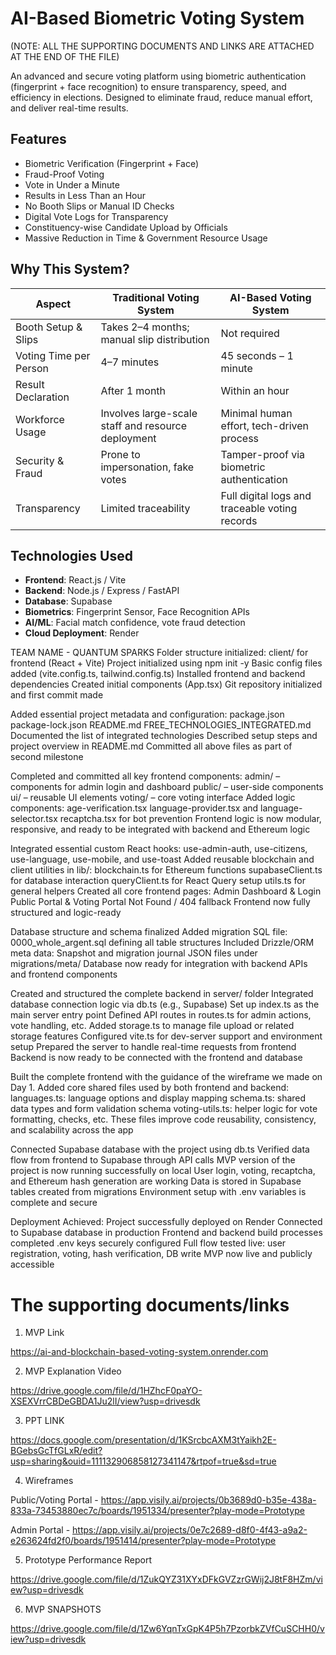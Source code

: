 #  AI-Based Biometric Voting System
(NOTE: ALL THE SUPPORTING DOCUMENTS AND LINKS ARE ATTACHED AT THE END OF THE FILE)

An advanced and secure voting platform using biometric authentication (fingerprint + face recognition) to ensure transparency, speed, and efficiency in elections. Designed to eliminate fraud, reduce manual effort, and deliver real-time results.

##  Features

-  Biometric Verification (Fingerprint + Face)
-  Fraud-Proof Voting
-  Vote in Under a Minute
-  Results in Less Than an Hour
-  No Booth Slips or Manual ID Checks
-  Digital Vote Logs for Transparency
-  Constituency-wise Candidate Upload by Officials
-  Massive Reduction in Time & Government Resource Usage

##  Why This System?

| Aspect                     | Traditional Voting System                             | AI-Based Voting System                         |
|----------------------------|--------------------------------------------------------|------------------------------------------------|
| Booth Setup & Slips        | Takes 2–4 months; manual slip distribution            | Not required                                   |
| Voting Time per Person     | 4–7 minutes                                           | 45 seconds – 1 minute                          |
| Result Declaration         | After 1 month                                         | Within an hour                                 |
| Workforce Usage            | Involves large-scale staff and resource deployment   | Minimal human effort, tech-driven process      |
| Security & Fraud           | Prone to impersonation, fake votes                   | Tamper-proof via biometric authentication      |
| Transparency               | Limited traceability                                 | Full digital logs and traceable voting records |

##  Technologies Used

- **Frontend**: React.js / Vite
- **Backend**: Node.js / Express / FastAPI
- **Database**: Supabase 
- **Biometrics**: Fingerprint Sensor, Face Recognition APIs
- **AI/ML**: Facial match confidence, vote fraud detection
- **Cloud Deployment**: Render

TEAM NAME - QUANTUM SPARKS 
Folder structure initialized:
client/ for frontend (React + Vite)
Project initialized using npm init -y
Basic config files added (vite.config.ts, tailwind.config.ts)
Installed frontend and backend dependencies
Created initial components (App.tsx)
Git repository initialized and first commit made


Added essential project metadata and configuration:
package.json
package-lock.json
README.md
FREE_TECHNOLOGIES_INTEGRATED.md
Documented the list of integrated technologies
Described setup steps and project overview in README.md
Committed all above files as part of second milestone


Completed and committed all key frontend components:
admin/ – components for admin login and dashboard
public/ – user-side components
ui/ – reusable UI elements
voting/ – core voting interface
Added logic components:
age-verification.tsx
language-provider.tsx and language-selector.tsx
recaptcha.tsx for bot prevention
Frontend logic is now modular, responsive, and ready to be integrated with backend and Ethereum logic


Integrated essential custom React hooks:
use-admin-auth, use-citizens, use-language, use-mobile, and use-toast
Added reusable blockchain and client utilities in lib/:
blockchain.ts for Ethereum functions
supabaseClient.ts for database interaction
queryClient.ts for React Query setup
utils.ts for general helpers
Created all core frontend pages:
Admin Dashboard & Login
Public Portal & Voting Portal
Not Found / 404 fallback
Frontend now fully structured and logic-ready


Database structure and schema finalized
Added migration SQL file:
0000_whole_argent.sql defining all table structures
Included Drizzle/ORM meta data:
Snapshot and migration journal JSON files under migrations/meta/
Database now ready for integration with backend APIs and frontend components


Created and structured the complete backend in server/ folder
Integrated database connection logic via db.ts (e.g., Supabase)
Set up index.ts as the main server entry point
Defined API routes in routes.ts for admin actions, vote handling, etc.
Added storage.ts to manage file upload or related storage features
Configured vite.ts for dev-server support and environment setup
Prepared the server to handle real-time requests from frontend
Backend is now ready to be connected with the frontend and database


Built the complete frontend with the guidance of the wireframe we made on Day 1.
Added core shared files used by both frontend and backend:
languages.ts: language options and display mapping
schema.ts: shared data types and form validation schema
voting-utils.ts: helper logic for vote formatting, checks, etc.
These files improve code reusability, consistency, and scalability across the app


 Connected Supabase database with the project using db.ts
 Verified data flow from frontend to Supabase through API calls
 MVP version of the project is now running successfully on local
 User login, voting, recaptcha, and Ethereum hash generation are working
 Data is stored in Supabase tables created from migrations
 Environment setup with .env variables is complete and secure

 
Deployment Achieved:
Project successfully deployed on Render
Connected to Supabase database in production
Frontend and backend build processes completed
.env keys securely configured
Full flow tested live: user registration, voting, hash verification, DB write
MVP now live and publicly accessible

# The supporting documents/links

1. MVP Link

https://ai-and-blockchain-based-voting-system.onrender.com

2. MVP Explanation Video

https://drive.google.com/file/d/1HZhcF0paYO-XSEXVrrCBDeGBDA1Ju2lI/view?usp=drivesdk

3. PPT LINK

https://docs.google.com/presentation/d/1KSrcbcAXM3tYaikh2E-BGebsGcTfGLxR/edit?usp=sharing&ouid=111132906858127341147&rtpof=true&sd=true

4. Wireframes

 Public/Voting Portal - https://app.visily.ai/projects/0b3689d0-b35e-438a-833a-73453880ec7c/boards/1951334/presenter?play-mode=Prototype

 Admin Portal - https://app.visily.ai/projects/0e7c2689-d8f0-4f43-a9a2-e263624fd2f0/boards/1951414/presenter?play-mode=Prototype

5. Prototype Performance Report

https://drive.google.com/file/d/1ZukQYZ31XYxDFkGVZzrGWij2J8tF8HZm/view?usp=drivesdk

6. MVP SNAPSHOTS

https://drive.google.com/file/d/1Zw6YqnTxGpK4P5h7PzorbkZVfCuSCHH0/view?usp=drivesdk

